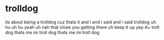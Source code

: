# trolldog
its about being a trolldog cuz thats it and i and i said and i said trolldog uh hu uh hu yeah uh nah that close you getting there uh keep it up yep A+ troll dog thats me im troll dog thats me im troll dog
